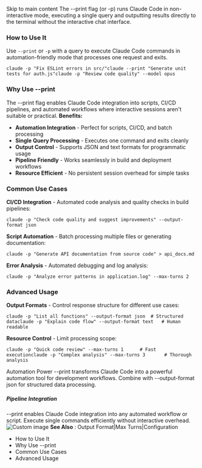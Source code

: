 Skip to main content
The --print flag (or -p) runs Claude Code in non-interactive mode, executing a single query and outputting results directly to the terminal without the interactive chat interface.
### How to Use It​
Use `--print` or `-p` with a query to execute Claude Code commands in automation-friendly mode that processes one request and exits.
```
claude -p "Fix ESLint errors in src/"claude --print "Generate unit tests for auth.js"claude -p "Review code quality" --model opus
```

### Why Use --print​
The --print flag enables Claude Code integration into scripts, CI/CD pipelines, and automated workflows where interactive sessions aren't suitable or practical.
**Benefits:**
  * **Automation Integration** - Perfect for scripts, CI/CD, and batch processing
  * **Single Query Processing** - Executes one command and exits cleanly
  * **Output Control** - Supports JSON and text formats for programmatic usage
  * **Pipeline Friendly** - Works seamlessly in build and deployment workflows
  * **Resource Efficient** - No persistent session overhead for simple tasks


### Common Use Cases​
**CI/CD Integration** - Automated code analysis and quality checks in build pipelines:
```
claude -p "Check code quality and suggest improvements" --output-format json
```

**Script Automation** - Batch processing multiple files or generating documentation:
```
claude -p "Generate API documentation from source code" > api_docs.md
```

**Error Analysis** - Automated debugging and log analysis:
```
claude -p "Analyze error patterns in application.log" --max-turns 2
```

### Advanced Usage​
**Output Formats** - Control response structure for different use cases:
```
claude -p "List all functions" --output-format json  # Structured dataclaude -p "Explain code flow" --output-format text   # Human readable
```

**Resource Control** - Limit processing scope:
```
claude -p "Quick code review" --max-turns 1      # Fast executionclaude -p "Complex analysis" --max-turns 3       # Thorough analysis
```

Automation Power
--print transforms Claude Code into a powerful automation tool for development workflows. Combine with --output-format json for structured data processing.
##### Pipeline Integration
--print enables Claude Code integration into any automated workflow or script. Execute single commands efficiently without interactive overhead.
![Custom image](https://www.claudelog.com/img/discovery/005_scary.png)
**See Also** : Output Format|Max Turns|Configuration
  * How to Use It
  * Why Use --print
  * Common Use Cases
  * Advanced Usage


